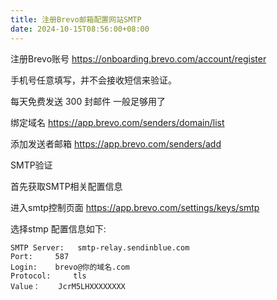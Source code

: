 ```yaml
---
title: 注册Brevo邮箱配置网站SMTP
date: 2024-10-15T08:56:00+08:00
---
```

注册Brevo账号
https://onboarding.brevo.com/account/register

手机号任意填写，并不会接收短信来验证。

每天免费发送 300 封邮件 一般足够用了

绑定域名
https://app.brevo.com/senders/domain/list

添加发送者邮箱
https://app.brevo.com/senders/add

SMTP验证

首先获取SMTP相关配置信息

进入smtp控制页面
https://app.brevo.com/settings/keys/smtp

选择stmp
配置信息如下:
```
SMTP Server:   smtp-relay.sendinblue.com
Port:     587
Login:    brevo@你的域名.com
Protocol:     tls
Value：    JcrM5LHXXXXXXXX
```
